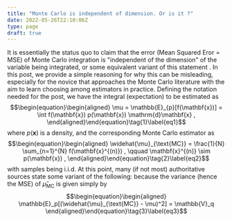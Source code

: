 ```yaml
---
title: "Monte Carlo is independent of dimension. Or is it ?"
date: 2022-05-26T22:10:06Z
type: page
draft: true
---
```


It is essentially the status quo to claim that the error (Mean Squared Eror = MSE) of Monte Carlo integration is "independent of the dimension" of the variable being integrated, or some equivalent variant of this statement . In this post, we provide a simple reasoning for why this can be misleading, especially for the novice that approaches the Monte Carlo literature with the aim to learn choosing among estimators in practice. 
Defining the notation needed for the post, we have the integral (expectation) to be estimated as 
$$\begin{equation}\begin{aligned}
\mu = \mathbb{E}_{p}[f(\mathbf{x})] = \int f(\mathbf{x}) p(\mathbf{x}) \mathrm{d}\mathbf{x} , 
\end{aligned}\end{equation}\tag{1}\label{eq1}$$
where $p(\mathbf{x})$ is a density, and the corresponding Monte Carlo estimator as 
$$\begin{equation}\begin{aligned}
\widehat{\mu}_{\text{MC}} = \frac{1}{N} \sum_{n=1}^{N} f(\mathbf{x}^{(n)}) , \qquad \mathbf{x}^{(n)} \sim p(\mathbf{x}) ,
\end{aligned}\end{equation}\tag{2}\label{eq2}$$
with samples being i.i.d. 
At this point, many (if not most) authoritative sources state some variant of the following: because the variance (hence the MSE) of $\widehat{\mu}_{\text{MC}}$ is given simply by 
$$\begin{equation}\begin{aligned}
\mathbb{E}_p[(\widehat{\mu}_{\text{MC}} - \mu)^2] = \mathbb{V}_q
\end{aligned}\end{equation}\tag{3}\label{eq3}$$
